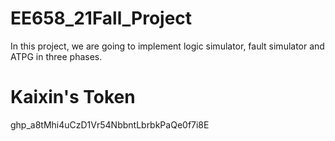 # EE658_21Fall_Project
In this project, we are going to implement logic simulator, fault simulator and ATPG in three phases.

# Kaixin's Token
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
